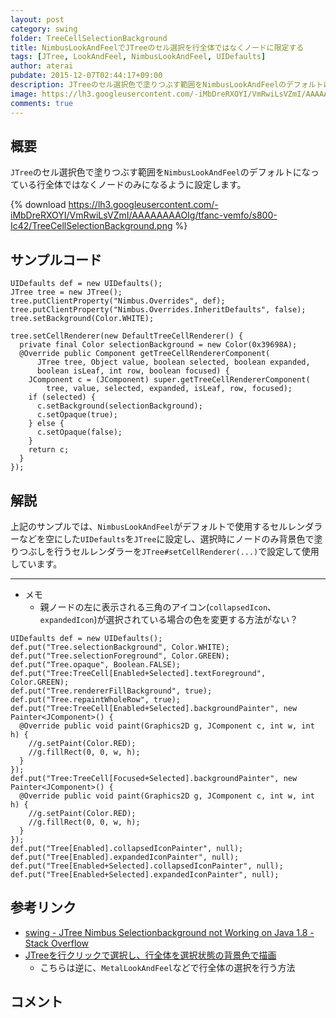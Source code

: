 ```yaml
---
layout: post
category: swing
folder: TreeCellSelectionBackground
title: NimbusLookAndFeelでJTreeのセル選択を行全体ではなくノードに限定する
tags: [JTree, LookAndFeel, NimbusLookAndFeel, UIDefaults]
author: aterai
pubdate: 2015-12-07T02:44:17+09:00
description: JTreeのセル選択色で塗りつぶす範囲をNimbusLookAndFeelのデフォルトになっている行全体ではなくノードのみになるように設定します。
image: https://lh3.googleusercontent.com/-iMbDreRXOYI/VmRwiLsVZmI/AAAAAAAAOIg/tfanc-vemfo/s800-Ic42/TreeCellSelectionBackground.png
comments: true
---
```

## 概要
`JTree`のセル選択色で塗りつぶす範囲を`NimbusLookAndFeel`のデフォルトになっている行全体ではなくノードのみになるように設定します。

{% download https://lh3.googleusercontent.com/-iMbDreRXOYI/VmRwiLsVZmI/AAAAAAAAOIg/tfanc-vemfo/s800-Ic42/TreeCellSelectionBackground.png %}

## サンプルコード
<pre class="prettyprint"><code>UIDefaults def = new UIDefaults();
JTree tree = new JTree();
tree.putClientProperty("Nimbus.Overrides", def);
tree.putClientProperty("Nimbus.Overrides.InheritDefaults", false);
tree.setBackground(Color.WHITE);

tree.setCellRenderer(new DefaultTreeCellRenderer() {
  private final Color selectionBackground = new Color(0x39698A);
  @Override public Component getTreeCellRendererComponent(
      JTree tree, Object value, boolean selected, boolean expanded,
      boolean isLeaf, int row, boolean focused) {
    JComponent c = (JComponent) super.getTreeCellRendererComponent(
        tree, value, selected, expanded, isLeaf, row, focused);
    if (selected) {
      c.setBackground(selectionBackground);
      c.setOpaque(true);
    } else {
      c.setOpaque(false);
    }
    return c;
  }
});
</code></pre>

## 解説
上記のサンプルでは、`NimbusLookAndFeel`がデフォルトで使用するセルレンダラーなどを空にした`UIDefaults`を`JTree`に設定し、選択時にノードのみ背景色で塗りつぶしを行うセルレンダラーを`JTree#setCellRenderer(...)`で設定して使用しています。

- - - -
- メモ
    - 親ノードの左に表示される三角のアイコン(`collapsedIcon`、`expandedIcon`)が選択されている場合の色を変更する方法がない？

<!-- dummy comment line for breaking list -->

<pre class="prettyprint"><code>UIDefaults def = new UIDefaults();
def.put("Tree.selectionBackground", Color.WHITE);
def.put("Tree.selectionForeground", Color.GREEN);
def.put("Tree.opaque", Boolean.FALSE);
def.put("Tree:TreeCell[Enabled+Selected].textForeground", Color.GREEN);
def.put("Tree.rendererFillBackground", true);
def.put("Tree.repaintWholeRow", true);
def.put("Tree:TreeCell[Enabled+Selected].backgroundPainter", new Painter&lt;JComponent&gt;() {
  @Override public void paint(Graphics2D g, JComponent c, int w, int h) {
    //g.setPaint(Color.RED);
    //g.fillRect(0, 0, w, h);
  }
});
def.put("Tree:TreeCell[Focused+Selected].backgroundPainter", new Painter&lt;JComponent&gt;() {
  @Override public void paint(Graphics2D g, JComponent c, int w, int h) {
    //g.setPaint(Color.RED);
    //g.fillRect(0, 0, w, h);
  }
});
def.put("Tree[Enabled].collapsedIconPainter", null);
def.put("Tree[Enabled].expandedIconPainter", null);
def.put("Tree[Enabled+Selected].collapsedIconPainter", null);
def.put("Tree[Enabled+Selected].expandedIconPainter", null);
</code></pre>

## 参考リンク
- [swing - JTree Nimbus Selectionbackground not Working on Java 1.8 - Stack Overflow](http://stackoverflow.com/questions/33939381/jtree-nimbus-selectionbackground-not-working-on-java-1-8)
- [JTreeを行クリックで選択し、行全体を選択状態の背景色で描画](http://ateraimemo.com/Swing/TreeRowSelection.html)
    - こちらは逆に、`MetalLookAndFeel`などで行全体の選択を行う方法

<!-- dummy comment line for breaking list -->

## コメント
